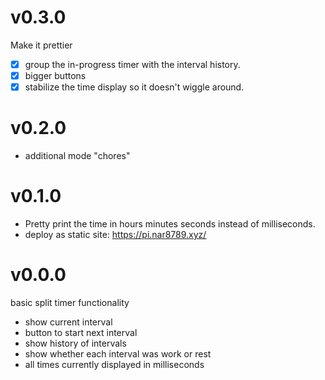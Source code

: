 # v0.3.0

Make it prettier

- [x] group the in-progress timer with the interval history.
- [x] bigger buttons
- [x] stabilize the time display so it doesn't wiggle around.

# v0.2.0

- additional mode "chores"

# v0.1.0

- Pretty print the time in hours minutes seconds instead of milliseconds.
- deploy as static site: https://pi.nar8789.xyz/

# v0.0.0

basic split timer functionality

- show current interval
- button to start next interval
- show history of intervals
- show whether each interval was work or rest
- all times currently displayed in milliseconds
